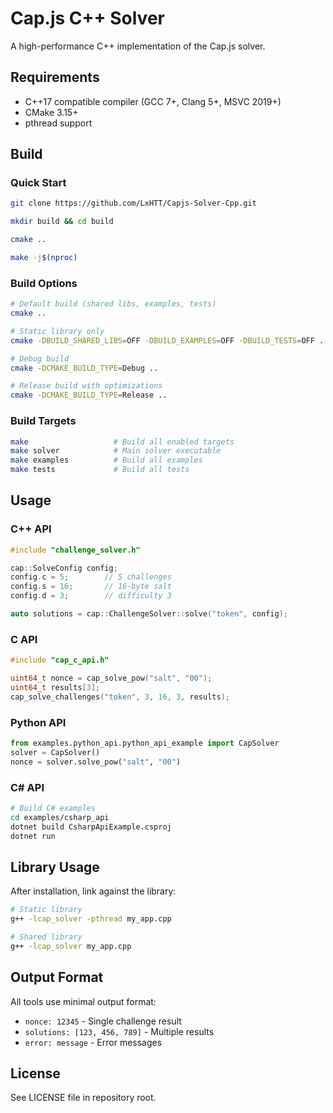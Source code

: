 # Cap.js C++ Solver

A high-performance C++ implementation of the Cap.js solver.

## Requirements

- C++17 compatible compiler (GCC 7+, Clang 5+, MSVC 2019+)
- CMake 3.15+
- pthread support

## Build

### Quick Start

```bash
git clone https://github.com/LxHTT/Capjs-Solver-Cpp.git

mkdir build && cd build

cmake ..

make -j$(nproc)
```

### Build Options

```bash
# Default build (shared libs, examples, tests)
cmake ..

# Static library only
cmake -DBUILD_SHARED_LIBS=OFF -DBUILD_EXAMPLES=OFF -DBUILD_TESTS=OFF ..

# Debug build
cmake -DCMAKE_BUILD_TYPE=Debug ..

# Release build with optimizations
cmake -DCMAKE_BUILD_TYPE=Release ..
```

### Build Targets

```bash
make                   # Build all enabled targets
make solver            # Main solver executable
make examples          # Build all examples
make tests             # Build all tests
```

## Usage

### C++ API

```cpp
#include "challenge_solver.h"

cap::SolveConfig config;
config.c = 5;        // 5 challenges
config.s = 16;       // 16-byte salt
config.d = 3;        // difficulty 3

auto solutions = cap::ChallengeSolver::solve("token", config);
```

### C API

```c
#include "cap_c_api.h"

uint64_t nonce = cap_solve_pow("salt", "00");
uint64_t results[3];
cap_solve_challenges("token", 3, 16, 3, results);
```

### Python API

```python
from examples.python_api.python_api_example import CapSolver
solver = CapSolver()
nonce = solver.solve_pow("salt", "00")
```

### C# API

```bash
# Build C# examples
cd examples/csharp_api
dotnet build CsharpApiExample.csproj
dotnet run
```

## Library Usage

After installation, link against the library:

```bash
# Static library
g++ -lcap_solver -pthread my_app.cpp

# Shared library  
g++ -lcap_solver my_app.cpp
```

## Output Format

All tools use minimal output format:

- `nonce: 12345` - Single challenge result
- `solutions: [123, 456, 789]` - Multiple results
- `error: message` - Error messages

## License

See LICENSE file in repository root.
